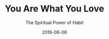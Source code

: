 ---
date: 2016-06-06
dateYear: 2016
isbn: 9781587433801
title: You Are What You Love
subtitle: The Spiritual Power of Habit
description: "You are what you love. But you might not love what you think. In this book, award-winning author James K. A. Smith shows that who and what we worship fundamentally shape our hearts. And while we desire to shape culture, we are not often aware of how culture shapes us. We might not realize the ways our hearts are being taught to love rival gods instead of the One for whom we were made. Smith helps readers recognize the formative power of culture and the transformative possibilities of Christian practices. He explains that worship is the 'imagination station' that incubates our loves and longings so that our cultural endeavors are indexed toward God and his kingdom. This is why the church and worshiping in a local community of believers should be the hub and heart of Christian formation and discipleship. Following the publication of his influential work Desiring the Kingdom, Smith received numerous requests from pastors and leaders for a more accessible version of that book's content. No mere abridgment, this new book draws on years of Smith's popular presentations on the ideas in Desiring the Kingdom to offer a fresh, bottom-up rearticulation. The author creatively uses film, literature, and music illustrations to engage readers and includes new material on marriage, family, youth ministry, and faith and work. He also suggests individual and communal practices for shaping the Christian life."
cover: cover-you-are-what-you-love.jpeg
coverGoogle: https://books.google.com/books/content?id=9E3isgEACAAJ&printsec=frontcover&img=1&zoom=1&source=gbs_api
pageCount: 224
authors: James K. A. Smith
publishers: Brazos Press
published: 2016-04-05
publishedYear: 2016
shelves:
- non-fiction
portfolioFeature: true
---